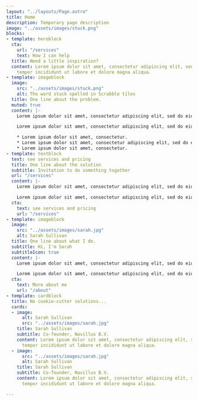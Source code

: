 ```yaml
---
layout: "../layouts/Page.astro"
title: Home
description: Temporary page description
image: "../assets/images/stuck.png"
blocks:
- template: heroblock
  cta:
    url: "/services"
    text: How I can help
  title: Need a little inspiration?
  content: Lorem ipsum dolor sit amet, consectetur adipiscing elit, sed do eiusmod
    tempor incididunt ut labore et dolore magna aliqua.
- template: imageblock
  image:
    src: "../assets/images/stuck.png"
    alt: The word stuck spelled in Scrabble tiles
  title: One line about the problem.
  muted: true
  content: |-
    Lorem ipsum dolor sit amet, consectetur adipiscing elit, sed do eiusmod tempor incididunt ut labore et dolore.

    Lorem ipsum dolor sit amet, consectetur adipiscing elit, sed do eiusmod tempor incididunt ut labore et dolore.

    * Lorem ipsum dolor sit amet, consectetur.
    * Lorem ipsum dolor sit amet, consectetur adipiscing elit, sed do eiusmod tempor.
    * Lorem ipsum dolor sit amet, consectetur.
- template: textblock
  text: see services and pricing
  title: One line about the solution
  subtitle: Invitation to do something together
  url: "/services"
  content: |-
    Lorem ipsum dolor sit amet, consectetur adipiscing elit, sed do eiusmod tempor incididunt ut labore et dolore.

    Lorem ipsum dolor sit amet, consectetur adipiscing elit, sed do eiusmod tempor incididunt ut labore et dolore.
  cta:
    text: see services and pricing
    url: "/services"
- template: imageblock
  image:
    src: "../assets/images/sarah.jpg"
    alt: Sarah Sullivan
  title: One line about what I do.
  subtitle: Hi, I'm Sarah
  subtitleIcon: true
  content: |-
    Lorem ipsum dolor sit amet, consectetur adipiscing elit, sed do eiusmod tempor incididunt ut labore et dolore.

    Lorem ipsum dolor sit amet, consectetur adipiscing elit, sed do eiusmod tempor incididunt ut labore et dolore.
  cta:
    text: More about me
    url: "/about"
- template: cardblock
  title: No cookie-cutter solutions...
  cards:
  - image:
      alt: Sarah Sullivan
      src: "../assets/images/sarah.jpg"
    title: Sarah Sullivan
    subtitle: Co-founder, Navillus B.V.
    content: Lorem ipsum dolor sit amet, consectetur adipiscing elit, sed do eiusmod
      tempor incididunt ut labore et dolore magna aliqua.
  - image:
      src: "../assets/images/sarah.jpg"
      alt: Sarah Sullivan
    title: Sarah Sullivan
    subtitle: Co-founder, Navillus B.V.
    content: Lorem ipsum dolor sit amet, consectetur adipiscing elit, sed do eiusmod
      tempor incididunt ut labore et dolore magna aliqua.

---
```

